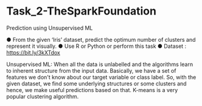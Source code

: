# Task_2-TheSparkFoundation

Prediction using Unsupervised ML

● From the given ‘Iris’ dataset, predict the optimum number of clusters
and represent it visually.
● Use R or Python or perform this task
● Dataset : https://bit.ly/3kXTdox

Unsupervised ML: When all the data is unlabelled and the algorithms learn to inherent structure from the input data. Basically, we have a set of features we don't know about our target variable or class label. So, with the given dataset, we find some underlying structures or some clusters and hence, we make useful predictions based on that. K-means is a very popular clustering algorithm. 
